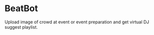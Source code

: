# BeatBot

Upload image of crowd at event or event preparation and get virtual DJ suggest playlist.
